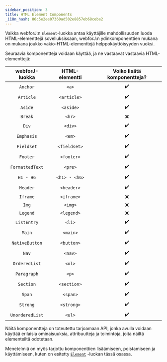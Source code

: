 ```yaml
---
sidebar_position: 3
title: HTML Element Components
_i18n_hash: 86c5e2ee07360ad502e8857eb68cebe2
---
```

Vaikka webforJ:n `Element`-luokka antaa käyttäjille mahdollisuuden luoda HTML-elementtejä sovelluksissaan, webforJ:n ydinkomponenttien mukana on mukana joukko vakio-HTML-elementtejä helppokäyttöisyyden vuoksi.

Seuraavia komponentteja voidaan käyttää, ja ne vastaavat vastaavia HTML-elementtejä:

|webforJ-luokka|HTML-elementti|Voiko lisätä komponentteja?|
|:--:|:--:|:--:|
|`Anchor`|`<a>`| ✔️ |
|`Article`|`<article>`| ✔️ |
|`Aside`|`<aside>`| ✔️ |
|`Break`|`<hr>`| ❌ |
|`Div`|`<div>`| ✔️ |
|`Emphasis`|`<em>`| ✔️ |
|`Fieldset`|`<fieldset>`| ✔️ |
|`Footer`|`<footer>`| ✔️ |
|`FormattedText`|`<pre>`| ✔️ |
|`H1 - H6`|`<h1> - <h6>`| ✔️ |
|`Header`|`<header>`| ✔️ |
|`Iframe`|`<iframe>`| ❌ |
|`Img`|`<img>`| ❌ |
|`Legend`|`<legend>`| ❌ |
|`ListEntry`|`<li>`| ✔️ |
|`Main`|`<main>`| ✔️ |
|`NativeButton`|`<button>`| ✔️ |
|`Nav`|`<nav>`| ✔️ |
|`OrderedList`|`<ol>`| ✔️ |
|`Paragraph`|`<p>`| ✔️ |
|`Section`|`<section>`| ✔️ |
|`Span`|`<span>`| ✔️ |
|`Strong`|`<strong>`| ✔️ |
|`UnorderedList`|`<ul>`| ✔️ |

Näitä komponentteja on toteutettu tarjoamaan API, jonka avulla voidaan käyttää erilaisia ominaisuuksia, attribuutteja ja toimintoja, joita näiltä elementeiltä odotetaan.

Menetelmiä on myös tarjottu komponenttien lisäämiseen, poistamiseen ja käyttämiseen, kuten on esitetty [`Element`](../elements.md#component-interaction) -luokan tässä osassa.
